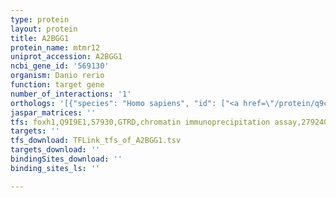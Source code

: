 ```yaml
---
type: protein
layout: protein
title: A2BGG1
protein_name: mtmr12
uniprot_accession: A2BGG1
ncbi_gene_id: '569130'
organism: Danio rerio
function: target gene
number_of_interactions: '1'
orthologs: '[{"species": "Homo sapiens", "id": ["<a href=\"/protein/q9c0i1\">Q9C0I1</a>"]}, {"species": "Mus musculus", "id": ["<a href=\"/protein/q80ta6\">Q80TA6</a>"]}, {"species": "Rattus norvegicus", "id": ["<a href=\"/protein/q5fvm6\">Q5FVM6</a>"]}, {"species": "Drosophila melanogaster", "id": ["<a href=\"/protein/q9vy15\">Q9VY15</a>"]}]'
jaspar_matrices: ''
tfs: foxh1,Q9I9E1,57930,GTRD,chromatin immunoprecipitation assay,27924024%5Buid%5D,No
targets: ''
tfs_download: TFLink_tfs_of_A2BGG1.tsv
targets_download: ''
bindingSites_download: ''
binding_sites_ls: ''

---
```

